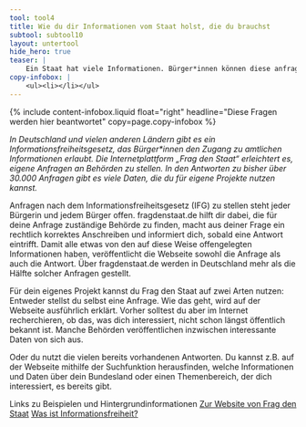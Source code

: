 ```yaml
---
tool: tool4
title: Wie du dir Informationen vom Staat holst, die du brauchst
subtool: subtool10
layout: untertool
hide_hero: true
teaser: |
    Ein Staat hat viele Informationen. Bürger*innen können diese anfragen. Probier es doch einfach mal aus oder nutze die Möglichkeit bei deiner Kampagne.
copy-infobox: |
    <ul><li></li></ul>
---
```

{% include content-infobox.liquid float="right" headline="Diese Fragen werden hier beantwortet" copy=page.copy-infobox %}

*In Deutschland und vielen anderen Ländern gibt es ein Informationsfreiheitsgesetz, das Bürger\*innen den Zugang zu amtlichen Informationen erlaubt. Die Internetplattform „Frag den Staat“ erleichtert es, eigene Anfragen an Behörden zu stellen. In den Antworten zu bisher über 30.000 Anfragen gibt es viele Daten, die du für eigene Projekte nutzen kannst.*

Anfragen nach dem Informationsfreiheitsgesetz (IFG) zu stellen steht jeder Bürgerin und jedem Bürger offen. fragdenstaat.de hilft dir dabei, die für deine Anfrage zuständige Behörde zu finden, macht aus deiner Frage ein rechtlich korrektes Anschreiben und informiert dich, sobald eine Antwort eintrifft. Damit alle etwas von den auf diese Weise offengelegten
 Informationen haben, veröffentlicht die Webseite sowohl die Anfrage als auch die Antwort. Über fragdenstaat.de werden in Deutschland mehr als die Hälfte solcher Anfragen gestellt.

Für dein eigenes Projekt kannst du Frag den Staat auf zwei Arten nutzen: Entweder stellst du selbst eine Anfrage. Wie das geht, wird auf der Webseite ausführlich erklärt. Vorher solltest du aber im Internet recherchieren, ob das, was dich interessiert, nicht schon längst öffentlich bekannt ist. Manche Behörden veröffentlichen inzwischen interessante Daten von sich aus.

Oder du nutzt die vielen bereits vorhandenen Antworten. Du kannst z.B. auf der Webseite mithilfe der Suchfunktion herausfinden, welche Informationen und Daten über dein Bundesland oder einen Themenbereich, der dich interessiert, es bereits gibt.

<p class="link-list">
    <span class="link-list-headline">Links zu Beispielen und Hintergrundinformationen</span>
    <a class="external-link" href="https://fragdenstaat.de/" target="_blank">Zur Website von Frag den Staat</a>
    <a class="external-link" href="http://www.bpb.de/shop/lernen/themenblaetter/260899/informationsfreiheit" target="_blank">Was ist Informationsfreiheit?</a>
</p>